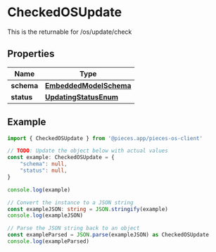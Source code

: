 
# CheckedOSUpdate

This is the returnable for /os/update/check

## Properties

Name | Type
------------ | -------------
**schema** | [**EmbeddedModelSchema**](EmbeddedModelSchema)
**status** | [**UpdatingStatusEnum**](UpdatingStatusEnum)

## Example

```typescript
import { CheckedOSUpdate } from '@pieces.app/pieces-os-client'

// TODO: Update the object below with actual values
const example: CheckedOSUpdate = {
    "schema": null,
    "status": null,
}

console.log(example)

// Convert the instance to a JSON string
const exampleJSON: string = JSON.stringify(example)
console.log(exampleJSON)

// Parse the JSON string back to an object
const exampleParsed = JSON.parse(exampleJSON) as CheckedOSUpdate
console.log(exampleParsed)
```


